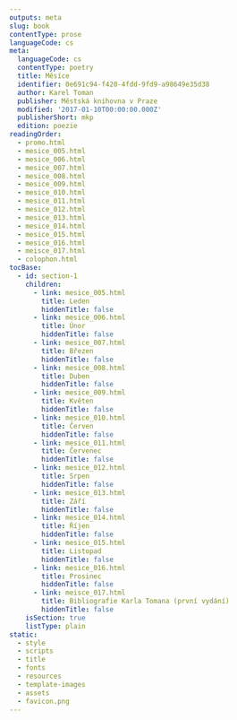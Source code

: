 ```yaml
---
outputs: meta
slug: book
contentType: prose
languageCode: cs
meta:
  languageCode: cs
  contentType: poetry
  title: Měsíce
  identifier: 0e691c94-f420-4fdd-9fd9-a98649e35d38
  author: Karel Toman
  publisher: Městská knihovna v Praze
  modified: '2017-01-10T00:00:00.000Z'
  publisherShort: mkp
  edition: poezie
readingOrder:
  - promo.html
  - mesice_005.html
  - mesice_006.html
  - mesice_007.html
  - mesice_008.html
  - mesice_009.html
  - mesice_010.html
  - mesice_011.html
  - mesice_012.html
  - mesice_013.html
  - mesice_014.html
  - mesice_015.html
  - mesice_016.html
  - meisce_017.html
  - colophon.html
tocBase:
  - id: section-1
    children:
      - link: mesice_005.html
        title: Leden
        hiddenTitle: false
      - link: mesice_006.html
        title: Únor
        hiddenTitle: false
      - link: mesice_007.html
        title: Březen
        hiddenTitle: false
      - link: mesice_008.html
        title: Duben
        hiddenTitle: false
      - link: mesice_009.html
        title: Květen
        hiddenTitle: false
      - link: mesice_010.html
        title: Červen
        hiddenTitle: false
      - link: mesice_011.html
        title: Červenec
        hiddenTitle: false
      - link: mesice_012.html
        title: Srpen
        hiddenTitle: false
      - link: mesice_013.html
        title: Září
        hiddenTitle: false
      - link: mesice_014.html
        title: Říjen
        hiddenTitle: false
      - link: mesice_015.html
        title: Listopad
        hiddenTitle: false
      - link: mesice_016.html
        title: Prosinec
        hiddenTitle: false
      - link: meisce_017.html
        title: Bibliografie Karla Tomana (první vydání)
        hiddenTitle: false
    isSection: true
    listType: plain
static:
  - style
  - scripts
  - title
  - fonts
  - resources
  - template-images
  - assets
  - favicon.png
---
```

